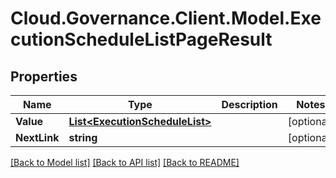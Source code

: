 # Cloud.Governance.Client.Model.ExecutionScheduleListPageResult
## Properties

Name | Type | Description | Notes
------------ | ------------- | ------------- | -------------
**Value** | [**List&lt;ExecutionScheduleList&gt;**](ExecutionScheduleList.md) |  | [optional] 
**NextLink** | **string** |  | [optional] 

[[Back to Model list]](../README.md#documentation-for-models) [[Back to API list]](../README.md#documentation-for-api-endpoints) [[Back to README]](../README.md)

